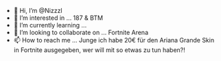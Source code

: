 - 👋 Hi, I’m @Nizzzl
- 👀 I’m interested in ... 187 & BTM
- 🌱 I’m currently learning ...
- 💞️ I’m looking to collaborate on ... Fortnite Arena
- 📫 How to reach me ... Junge ich habe 20€ für den Ariana Grande Skin in Fortnite ausgegeben, wer will mit so etwas zu tun haben?!
<!---
Nizzzl/Nizzzl is a ✨ special ✨ repository because its `README.md` (this file) appears on your GitHub profile.
You can click the Preview link to take a look at your changes.
--->
